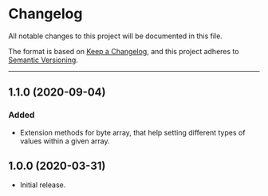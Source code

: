 # Changelog

All notable changes to this project will be documented in this file.

The format is based on [Keep a Changelog](https://keepachangelog.com/en/1.0.0/), and this project adheres to [Semantic Versioning](https://semver.org/spec/v2.0.0.html).
___

## 1.1.0 (2020-09-04)

### Added

- Extension methods for byte array, that help setting different types of values within a given array.

## 1.0.0 (2020-03-31)

- Initial release.